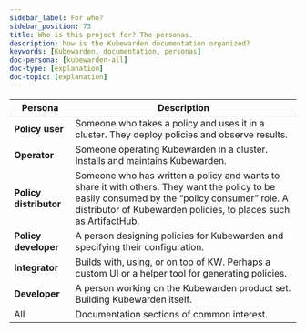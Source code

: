 ```yaml
---
sidebar_label: For who?
sidebar_position: 73
title: Who is this project for? The personas.
description: how is the Kubewarden documentation organized?
keywords: [Kubewarden, documentation, personas]
doc-persona: [kubewarden-all]
doc-type: [explanation]
doc-topic: [explanation]
---
```


<head>
  <link rel="canonical" href="https://docs.kubewarden.io/personas"/>
</head>

<!-- prettier-ignore -->
|Persona|Description|
|-|-|
|**Policy user**|Someone who takes a policy and uses it in a cluster. They deploy policies and observe results.|
|**Operator**|Someone operating Kubewarden in a cluster. Installs and maintains Kubewarden.|
|**Policy distributor**|Someone who has written a policy and wants to share it with others. They want the policy to be easily consumed by the “policy consumer” role. A distributor of Kubewarden policies, to places such as ArtifactHub.|
|**Policy developer**| A person designing policies for Kubewarden and specifying their configuration.|
|**Integrator**|Builds with, using, or on top of KW. Perhaps a custom UI or a helper tool for generating policies.|
|**Developer**|A person working on the Kubewarden product set. Building Kubewarden itself.|
|All|Documentation sections of common interest.|

